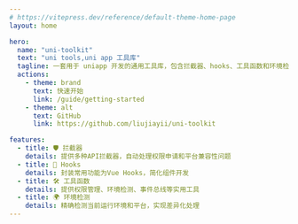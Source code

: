 ```yaml
---
# https://vitepress.dev/reference/default-theme-home-page
layout: home

hero:
  name: "uni-toolkit"
  text: "uni tools,uni app 工具库"
  tagline: 一套用于 uniapp 开发的通用工具库，包含拦截器、hooks、工具函数和环境检测等功能
  actions:
    - theme: brand
      text: 快速开始
      link: /guide/getting-started
    - theme: alt
      text: GitHub
      link: https://github.com/liujiayii/uni-toolkit

features:
  - title: 🛡️ 拦截器
    details: 提供多种API拦截器，自动处理权限申请和平台兼容性问题
  - title: 🎣 Hooks
    details: 封装常用功能为Vue Hooks，简化组件开发
  - title: 🛠️ 工具函数
    details: 提供权限管理、环境检测、事件总线等实用工具
  - title: 🌍 环境检测
    details: 精确检测当前运行环境和平台，实现差异化处理
---
```

